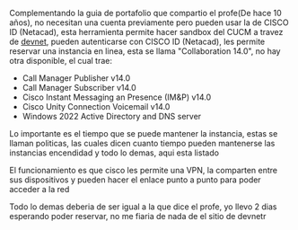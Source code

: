 Complementando la guia de portafolio que compartio el profe(De hace 10 años), no necesitan una cuenta previamente pero pueden usar la de CISCO ID (Netacad), esta herramienta permite hacer sandbox del CUCM a travez de [devnet](https://devnetsandbox.cisco.com/DevNet), pueden autenticarse con CISCO ID (Netacad), les permite reservar una instancia en linea, esta se llama "Collaboration 14.0", no hay otra disponible, el cual trae:
- Call Manager Publisher v14.0
- Call Manager Subscriber v14.0
- Cisco Instant Messaging an Presence (IM&P) v14.0
- Cisco Unity Connection Voicemail v14.0
- Windows 2022 Active Directory and DNS server

Lo importante es el tiempo que se puede mantener la instancia, estas se llaman politicas, las cuales dicen cuanto tiempo pueden mantenerse las instancias encendidad y todo lo demas, aqui esta listado


El funcionamiento es que cisco les permite una VPN, la comparten entre sus dispositivos y pueden hacer el enlace punto a punto para poder acceder a la red

Todo lo demas deberia de ser igual a la que dice el profe, yo llevo 2 dias esperando poder reservar, no me fiaria de nada de el sitio de devnetr